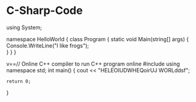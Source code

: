# C-Sharp-Code
<head/>


using System;

namespace HelloWorld
{
  class Program
  {
    static void Main(string[] args)
    {
      Console.WriteLine("I like frogs");    
    }
  }
}

v==// Online C++ compiler to run C++ program online
#include <iostream>
using namespace std;
int main() {
   cout << "HELEOIUDWHEQoirUJ WORLddsf";

    return 0;
}
